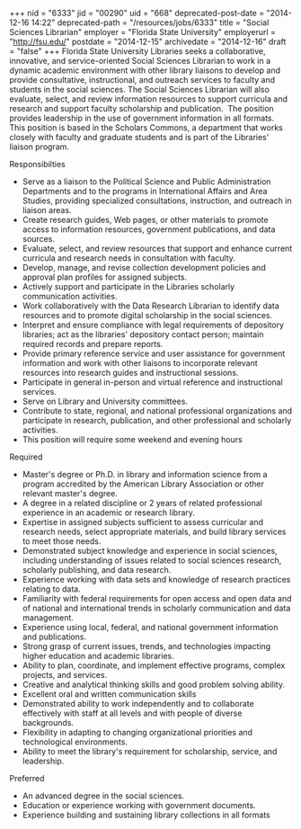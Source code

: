 +++
nid = "6333"
jid = "00290"
uid = "668"
deprecated-post-date = "2014-12-16 14:22"
deprecated-path = "/resources/jobs/6333"
title = "Social Sciences Librarian"
employer = "Florida State University"
employerurl = "http://fsu.edu/"
postdate = "2014-12-15"
archivedate = "2014-12-16"
draft = "false"
+++
Florida State University Libraries seeks a collaborative, innovative,
and service-oriented Social Sciences Librarian to work in a dynamic
academic environment with other library liaisons to develop and provide
consultative, instructional, and outreach services to faculty and
students in the social sciences. The Social Sciences Librarian will also
evaluate, select, and review information resources to support curricula
and research and support faculty scholarship and publication.  The
position provides leadership in the use of government information in all
formats.  This position is based in the Scholars Commons, a department
that works closely with faculty and graduate students and is part of the
Libraries' liaison program.

Responsibilties

-   Serve as a liaison to the Political Science and Public
    Administration Departments and to the programs in International
    Affairs and Area Studies, providing specialized consultations,
    instruction, and outreach in liaison areas.
-   Create research guides, Web pages, or other materials to promote
    access to information resources, government publications, and data
    sources.
-   Evaluate, select, and review resources that support and enhance
    current curricula and research needs in consultation with faculty.
-   Develop, manage, and revise collection development policies and
    approval plan profiles for assigned subjects.
-   Actively support and participate in the Libraries scholarly
    communication activities. 
-   Work collaboratively with the Data Research Librarian to identify
    data resources and to promote digital scholarship in the social
    sciences.
-   Interpret and ensure compliance with legal requirements of
    depository libraries; act as the libraries' depository contact
    person; maintain required records and prepare reports.
-   Provide primary reference service and user assistance for government
    information and work with other liaisons to incorporate relevant
    resources into research guides and instructional sessions.
-   Participate in general in-person and virtual reference and
    instructional services.
-   Serve on Library and University committees.
-   Contribute to state, regional, and national professional
    organizations and participate in research, publication, and other
    professional and scholarly activities.
-   This position will require some weekend and evening hours
  
Required

-   Master's degree or Ph.D. in library and information science from a
    program accredited by the American Library Association or other
    relevant master's degree.
-   A degree in a related discipline or 2 years of related professional
    experience in an academic or research library.
-   Expertise in assigned subjects sufficient to assess curricular and
    research needs, select appropriate materials, and build library
    services to meet those needs.
-   Demonstrated subject knowledge and experience in social sciences,
    including understanding of issues related to social sciences
    research, scholarly publishing, and data research.
-   Experience working with data sets and knowledge of research
    practices relating to data.
-   Familiarity with federal requirements for open access and open data
    and of national and international trends in scholarly communication
    and data management.
-   Experience using local, federal, and national government information
    and publications.
-   Strong grasp of current issues, trends, and technologies impacting
    higher education and academic libraries.
-   Ability to plan, coordinate, and implement effective programs,
    complex projects, and services.
-   Creative and analytical thinking skills and good problem solving
    ability.
-   Excellent oral and written communication skills
-   Demonstrated ability to work independently and to collaborate
    effectively with staff at all levels and with people of diverse
    backgrounds.
-   Flexibility in adapting to changing organizational priorities and
    technological environments.
-   Ability to meet the library's requirement for scholarship, service,
    and leadership.

Preferred

-   An advanced degree in the social sciences.
-   Education or experience working with government documents.
-   Experience building and sustaining library collections in all
    formats

